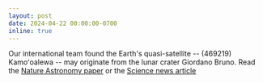 ```yaml
---
layout: post
date: 2024-04-22 00:00:00-0700
inline: true
---
```


Our international team found the Earth's quasi-satellite -- (469219) Kamoʻoalewa -- may originate from the lunar crater Giordano Bruno. Read the [Nature Astronomy paper](https://www.nature.com/articles/s41550-024-02258-z) or the [Science news article](https://www.science.org/content/article/where-did-earth-s-oddball-quasi-moon-come-scientists-pinpoint-famed-lunar-crater)